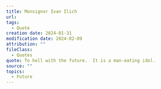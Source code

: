 ```yaml
---
title: Monsignor Ivan Ilich
url: 
tags:
  - Quote
creation date: 2024-01-31
modification date: 2024-02-09
attribution: ""
fileClass:
  - Quotes
quote: To hell with the future.  It is a man-eating idol.
source: ""
topics:
  - Future
---
```

